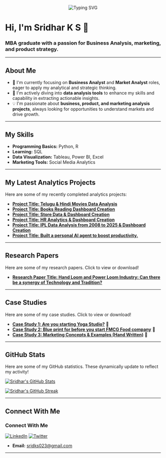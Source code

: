 <p align="center">
 <img src="https://readme-typing-svg.herokuapp.com?font=Fira+Code&weight=700&size=28&pause=1000&color=A7A9AC&center=true&vCenter=true&width=600&lines=Hi%2C+I'm+Sridhar;Computer+Application+Graduate;Masters+in+Business+Administration;Enthusiastic+about+Analytics;Understanding+Market+Psychology;Certified+Yoga+Tutor" alt="Typing SVG" />
</p>


# Hi, I'm Sridhar K S 👋


### MBA graduate with a passion for Business Analysis, marketing, and product strategy.


---


## About Me


-   🚀 I'm currently focusing on **Business Analyst** and **Market Analyst** roles, eager to apply my analytical and strategic thinking.
-   🌱 I'm actively diving into **data analysis tools** to enhance my skills and capability in extracting actionable insights.
-   💡 I'm passionate about **business, product, and marketing analysis projects**, always looking for opportunities to understand markets and drive growth.


---


## My Skills


-   **Programming Basics:** Python, R
-   **Learning:** SQL
-   **Data Visualization:** Tableau, Power BI, Excel
-   **Marketing Tools:** Social Media Analytics


---


## My Latest Analytics Projects

Here are some of my recently completed analytics projects:

* **[Project Title: Telugu & Hindi Movies Data Analysis](https://github.com/sriks023/Hindi-Telugu-Movie-Analysis)**
* **[Project Title: Books Reading Dashboard Creation](https://github.com/sriks023/Books-Dashboard-Udemy)**
* **[Project Title: Store Data & Dashboard Creation](https://github.com/sriks023/Store-Data-Dashboard)**
* **[Project Title: HR Analytics & Dashboard Creation](https://github.com/sriks023/Power-BI-HR-Attrition-Analysis)**
* **[Project Title: IPL Data Analysis from 2008 to 2025 & Dashboard Creation ](https://github.com/sriks023/IPL-Analysis-from-2008-to-2025)**
* **[Project Title: Built a personal AI agent to boost productivity. ](https://github.com/sriks023/AI-Resume-Tailoring-Agent/tree/main)**
---
## Research Papers

Here are some of my research papers. Click to view or download!

* **[Research Paper Title: Hand Loom and Power Loom Industry: Can there be a synergy of Technology and Tradition? ](https://github.com/sriks023/Hand-loom-Power-loom)** 
---

## Case Studies

Here are some of my case studies. Click to view or download!

* **[Case Study 1: Are you starting Yoga Studio?](https://github.com/sriks023/sriks023/blob/main/Yoga%20studio%20case%20study.pptm)** 📄
* **[Case Study 2: Blue print for before you start FMCG Food company](https://github.com/sriks023/sriks023/blob/main/Yoga%20Bar.pptx)** 📄
* **[Case Study 3: Marketing Concepts & Examples (Hand Written)](https://github.com/sriks023/sriks023/blob/main/SRM%20POINTS%20frm%20Module%202.pdf)** 📄
---


## GitHub Stats


Here are some of my GitHub statistics. These dynamically update to reflect my activity!


[![Sridhar's GitHub Stats](https://github-readme-stats.vercel.app/api?username=sriks023&show_icons=true&theme=dark&include_all_commits=true&count_private=true)](https://github.com/anuraghazra/github-readme-stats)


[![Sridhar's GitHub Streak](https://readme-streak-stats.herokuapp.com/?user=sriks023&theme=dark)](https://git.io/streak-stats)


---


## Connect With Me


### Connect With Me


[![LinkedIn](https://img.shields.io/badge/LinkedIn-0077B5?style=for-the-badge&logo=linkedin&logoColor=white)](https://www.linkedin.com/in/sriks023)
[![Twitter](https://img.shields.io/badge/Twitter-1DA1F2?style=for-the-badge&logo=twitter&logoColor=white)](https://twitter.com/sriks023)
-   **Email:** sridks023@gmail.com


---
